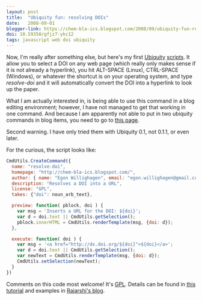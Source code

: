 ```yaml
---
layout: post
title:  "Ubiquity fun: resolving DOIs"
date:   2008-09-01
blogger-link: https://chem-bla-ics.blogspot.com/2008/09/ubiquity-fun-resolving-dois.html
doi: 10.59350/gfjz7-ykc12
tags: javascript web doi ubiquity
---
```


Now, I'm really after something else, but here's my first [Ubiquity](https://wiki.mozilla.org/Labs/Ubiquity)
[scripts](http://blueobelisk.sourceforge.net/people/egonw/ubiquity.html). It allow you to select a DOI on any
web page (which really only makes sense if it is not already a hyperlink), you hit ALT-SPACE (Linux), CTRL-SPACE (Windows),
or whatever the shortcut is on your operating system, and type *resolve-doi* and it will automatically convert the DOI
into a hyperlink to look up the paper.

What I am actually interested in, is being able to use this command in a blog editing environment; however, I
have not managed to get that working in one command. And because I am apparently not able to put in two ubiquity
commands in blog items, you need to go to [this page](http://blueobelisk.sourceforge.net/people/egonw/ubiquity.html).

Second warning. I have only tried them with Ubiquity 0.1, not 0.1.1, or even later.

For the curious, the script looks like:

```javascript
CmdUtils.CreateCommand({
  name: "resolve-doi",
  homepage: "http://chem-bla-ics.blogspot.com/",
  author: { name: "Egon Willighagen", email: "egon.willighagen@gmail.com"},
  description: "Resolves a DOI into a URL",
  license: "GPL",
  takes: {"doi": noun_arb_text},

  preview: function( pblock, doi ) {
    var msg = 'Inserts a URL for the DOI: ${doi}';
    var d = doi.text || CmdUtils.getSelection();
    pblock.innerHTML = CmdUtils.renderTemplate(msg, {doi: d});
  },

  execute: function( doi ) {
    var msg = '<a href="http://dx.doi.org/${doi}">${doi}</a>';
    var d = doi.text || CmdUtils.getSelection();
    var newText = CmdUtils.renderTemplate(msg, {doi: d});
    CmdUtils.setSelection(newText);
  }
})
```

Comments on this code most welcome! It's [GPL](http://www.gnu.org/copyleft/gpl.html). Details can be found in
[this tutorial](https://wiki.mozilla.org/Labs/Ubiquity/Ubiquity_0.1_Author_Tutorial) and examples in
[Rajarshi's blog](http://rguha.wordpress.com/2008/08/30/ubiquity-and-chemical-information/).
